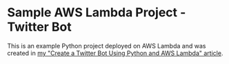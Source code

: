 # Sample AWS Lambda Project - Twitter Bot

This is an example Python project deployed on AWS Lambda and was created in [my "Create a Twitter Bot Using Python and AWS Lambda" article](https://frankcorso.dev/aws-lambda-python-twitter-bot.html).
